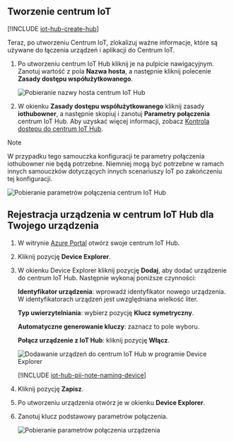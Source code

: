 ## <a name="create-an-iot-hub"></a>Tworzenie centrum IoT

[!INCLUDE [iot-hub-create-hub](iot-hub-create-hub.md)]

Teraz, po utworzeniu Centrum IoT, zlokalizuj ważne informacje, które są używane do łączenia urządzeń i aplikacji do Centrum IoT. 

1. Po utworzeniu centrum IoT Hub kliknij je na pulpicie nawigacyjnym. Zanotuj wartość z pola **Nazwa hosta**, a następnie kliknij polecenie **Zasady dostępu współużytkowanego**.

   ![Pobieranie nazwy hosta centrum IoT Hub](../articles/iot-hub/media/iot-hub-create-hub-and-device/4_get-azure-iot-hub-hostname-portal.png)

1. W okienku **Zasady dostępu współużytkowanego** kliknij zasady **iothubowner**, a następnie skopiuj i zanotuj **Parametry połączenia** centrum IoT Hub. Aby uzyskać więcej informacji, zobacz [Kontrola dostępu do centrum IoT Hub](../articles/iot-hub/iot-hub-devguide-security.md).

> [!NOTE] 
W przypadku tego samouczka konfiguracji te parametry połączenia iothubowner nie będą potrzebne. Niemniej mogą być potrzebne w ramach innych samouczków dotyczących innych scenariuszy IoT po zakończeniu tej konfiguracji.

   ![Pobieranie parametrów połączenia centrum IoT Hub](../articles/iot-hub/media/iot-hub-create-hub-and-device/5_get-azure-iot-hub-connection-string-portal.png)

## <a name="register-a-device-in-the-iot-hub-for-your-device"></a>Rejestracja urządzenia w centrum IoT Hub dla Twojego urządzenia

1. W witrynie [Azure Portal](https://portal.azure.com/) otwórz swoje centrum IoT Hub.

2. Kliknij pozycję **Device Explorer**.
3. W okienku Device Explorer kliknij pozycję **Dodaj**, aby dodać urządzenie do centrum IoT Hub. Następnie wykonaj poniższe czynności:

   **Identyfikator urządzenia**: wprowadź identyfikator nowego urządzenia. W identyfikatorach urządzeń jest uwzględniana wielkość liter.

   **Typ uwierzytelniania**: wybierz pozycję **Klucz symetryczny**.

   **Automatyczne generowanie kluczy**: zaznacz to pole wyboru.

   **Połącz urządzenie z IoT Hub**: kliknij pozycję **Włącz**.

   ![Dodawanie urządzeń do centrum IoT Hub w programie Device Explorer](../articles/iot-hub/media/iot-hub-create-hub-and-device/6_add-device-in-azure-iot-hub-device-explorer-portal.png)

   [!INCLUDE [iot-hub-pii-note-naming-device](iot-hub-pii-note-naming-device.md)]

4. Kliknij pozycję **Zapisz**.
5. Po utworzeniu urządzenia otwórz je w okienku **Device Explorer**.
6. Zanotuj klucz podstawowy parametrów połączenia.

   ![Pobieranie parametrów połączenia urządzenia](../articles/iot-hub/media/iot-hub-create-hub-and-device/7_get-device-connection-string-in-device-explorer-portal.png)
